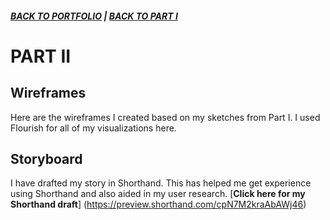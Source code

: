 ##### [**BACK TO PORTFOLIO**](/portfoliopage_main.md) | [**BACK TO PART I**](/final_project_GarrettM.md)


# PART II

## Wireframes

Here are the wireframes I created based on my sketches from Part I. I used Flourish for all of my visualizations here. 

<div class="flourish-embed flourish-chart" data-src="visualisation/5490978"><script src="https://public.flourish.studio/resources/embed.js"></script></div>

<div class="flourish-embed flourish-parliament" data-src="visualisation/5473114"><script src="https://public.flourish.studio/resources/embed.js"></script></div>

<div class="flourish-embed flourish-chart" data-src="visualisation/5480533"><script src="https://public.flourish.studio/resources/embed.js"></script></div>

<div class="flourish-embed flourish-chart" data-src="visualisation/5492722"><script src="https://public.flourish.studio/resources/embed.js"></script></div>

<div class="flourish-embed flourish-chart" data-src="visualisation/5492226"><script src="https://public.flourish.studio/resources/embed.js"></script></div>

<div class="flourish-embed flourish-chart" data-src="visualisation/5492988"><script src="https://public.flourish.studio/resources/embed.js"></script></div>

## Storyboard
I have drafted my story in Shorthand. This has helped me get experience using Shorthand and also aided in my user research.
[**Click here for my Shorthand draft**] (https://preview.shorthand.com/cpN7M2kraAbAWj46)
